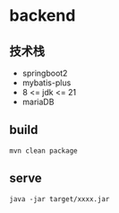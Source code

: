 # backend

## 技术栈

- springboot2
- mybatis-plus
- 8 <= jdk <= 21
- mariaDB

## build

```
mvn clean package
```

## serve

```
java -jar target/xxxx.jar
```